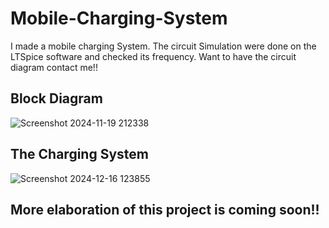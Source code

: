 # Mobile-Charging-System
I made a mobile charging System. The circuit Simulation were done on the LTSpice software and checked its frequency. Want to have the circuit diagram contact me!!

## Block Diagram 
![Screenshot 2024-11-19 212338](https://github.com/user-attachments/assets/4d843dce-4836-4125-8c4e-c98e565b37e0)
## The Charging System
![Screenshot 2024-12-16 123855](https://github.com/user-attachments/assets/5e39b30d-79a0-4761-b071-44b0c282dbad)

## More elaboration of this project is coming soon!!
